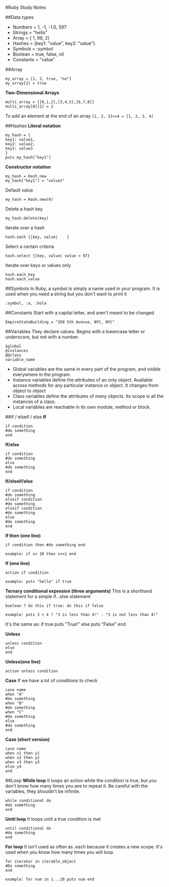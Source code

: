 #Ruby Study Notes

##Data types
- Numbers = 1, -1, -1.0, 597
- Strings = "hello"
- Array = [ 1, 99, 2]
- Hashes = {key1: "value", key2: "value"}
- Symbols = :symbol
- Boolean = true, false, nil 
- Constants = "value"

##Array
```
my_array = [1, 2, true, "no"]
my_array[2] = true
```
**Two-Dimensional Arrays**
```
multi_array = [[0,1,2],[3,4,5],[6,7,8]]
multi_array[0][2] = 2
```

To add an element at the end of an array
```[1, 2, 3]<<4 = [1, 2, 3, 4]```

##Hashes
**Literal notation**
```
my_hash = {
key1: value1,
key2: value2,
key3: value3
}
puts my_hash["key1"] 
```
**Constructor notation**
```
my_hash = Hash.new
my_hash["key1"] = "value1"
```
Default value
```
my_hash = Hash.new(0)
```

Delete a hash key
```
my_hash.delete(key)
```
Iterate over a hash
```
hash.each {|key, value|    }
```
Select a certain criteria
```
hash.select {|key, value| value < 97}
```
Iterate over keys or values only
```
hash.each_key
hash.each_value
```

##Symbols
In Ruby, a symbol is simply a name used in your program. It is used when you need a string but you don't want to print it
```
:symbol, :a, :hola
```

##Constants
Start with a capital letter, and aren't meant to be changed
```
EmpireStateBuilding = "350 5th Avenue, NYC, NYC"
```

##Variables
They declare values. Begins with a lowercase letter or underscore, but not with a number. 
```
$global
@instances 
@@class
variable_name
```
- Global variables are the same in every part of the program, and visible everywhere in the program.
- Instance variables define the attributes of an only object.  Available across methods for any particular instance or object. It changes from object to object
- Class variables define the attributes of many objects. Its scope is all the instances of a class.
- Local variables are reachable in its own module, method or block.

##if / elseif / else
**If**
```
if condition
#do something
end
```
**If/else**
```
if condition
#do something
else
#do something
end
```
**If/elseif/else**
```
if condition
#do something
elseif condition
#do something
elseif condition
#do something
else
#do something
end
```
**If then (one line)**
```
if condition then #do something end

example: if x< 10 then x+=1 end
```
**If (one line)**
```
action if condition

example: puts "hello" if true
```
**Ternary conditional expresion (three arguments)**
This is a shorthand statement for a simple if...else statement
```
boolean ? do this if true: do this if false 

example: puts 3 < 4 ? "3 is less than 4!" : "3 is not less than 4!"
```
It's the same as:
if true
puts "True!"
else
puts "False"
end

**Unless**
```
unless condition
else
end
```
**Unless(one line)**
```
action unless condition
```
**Case**
If we have a lot of conditions to check
```
case name
when "A"
#do something
when "B"
#do something
when "C"
#do something
else
#do something
end
```
**Case (short version)**
```
case name
when x1 then y1
when x2 then y2
when x3 then y3
else y4
end
```

##Loop
**While loop**
It loops an action while the condition is true, but you don't know how many times you ave to repeat it. Be careful with the variables, they shouldn't be infinite. 
```
while conditional do
#do something
end
```
**Until loop**
It loops until a true condition is met
```
until conditional do
#do something
end
```
**For loop**
It isn't used as often as .each because it creates a new scope. It's used when you know how many times you will loop. 
```
for iterator in iterable_object
#Do something
end

example: for num in 1...10 puts num end
```
